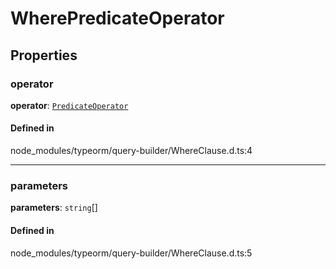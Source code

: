 # WherePredicateOperator

## Properties

### operator

 **operator**: [`PredicateOperator`](../types/PredicateOperator.md)

#### Defined in

node_modules/typeorm/query-builder/WhereClause.d.ts:4

___

### parameters

 **parameters**: `string`[]

#### Defined in

node_modules/typeorm/query-builder/WhereClause.d.ts:5
